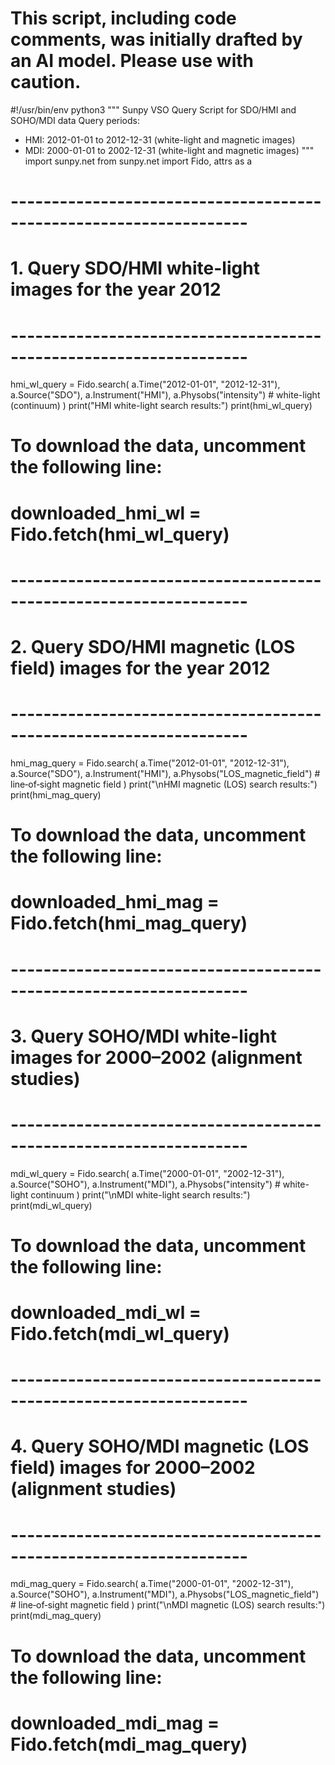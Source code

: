 # This script, including code comments, was initially drafted by an AI model. Please use with caution.

#!/usr/bin/env python3
"""
Sunpy VSO Query Script for SDO/HMI and SOHO/MDI data
Query periods:
 - HMI: 2012-01-01 to 2012-12-31 (white-light and magnetic images)
 - MDI: 2000-01-01 to 2002-12-31 (white-light and magnetic images)
"""
import sunpy.net
from sunpy.net import Fido, attrs as a

# -------------------------------------------------------------------
# 1. Query SDO/HMI white-light images for the year 2012
# -------------------------------------------------------------------
hmi_wl_query = Fido.search(
    a.Time("2012-01-01", "2012-12-31"),
    a.Source("SDO"),
    a.Instrument("HMI"),
    a.Physobs("intensity")  # white-light (continuum)
)
print("HMI white-light search results:")
print(hmi_wl_query)

# To download the data, uncomment the following line:
# downloaded_hmi_wl = Fido.fetch(hmi_wl_query)

# -------------------------------------------------------------------
# 2. Query SDO/HMI magnetic (LOS field) images for the year 2012
# -------------------------------------------------------------------
hmi_mag_query = Fido.search(
    a.Time("2012-01-01", "2012-12-31"),
    a.Source("SDO"),
    a.Instrument("HMI"),
    a.Physobs("LOS_magnetic_field")  # line‐of‐sight magnetic field
)
print("\nHMI magnetic (LOS) search results:")
print(hmi_mag_query)

# To download the data, uncomment the following line:
# downloaded_hmi_mag = Fido.fetch(hmi_mag_query)

# -------------------------------------------------------------------
# 3. Query SOHO/MDI white-light images for 2000–2002 (alignment studies)
# -------------------------------------------------------------------
mdi_wl_query = Fido.search(
    a.Time("2000-01-01", "2002-12-31"),
    a.Source("SOHO"),
    a.Instrument("MDI"),
    a.Physobs("intensity")  # white-light continuum
)
print("\nMDI white-light search results:")
print(mdi_wl_query)

# To download the data, uncomment the following line:
# downloaded_mdi_wl = Fido.fetch(mdi_wl_query)

# -------------------------------------------------------------------
# 4. Query SOHO/MDI magnetic (LOS field) images for 2000–2002 (alignment studies)
# -------------------------------------------------------------------
mdi_mag_query = Fido.search(
    a.Time("2000-01-01", "2002-12-31"),
    a.Source("SOHO"),
    a.Instrument("MDI"),
    a.Physobs("LOS_magnetic_field")  # line‐of‐sight magnetic field
)
print("\nMDI magnetic (LOS) search results:")
print(mdi_mag_query)

# To download the data, uncomment the following line:
# downloaded_mdi_mag = Fido.fetch(mdi_mag_query)
